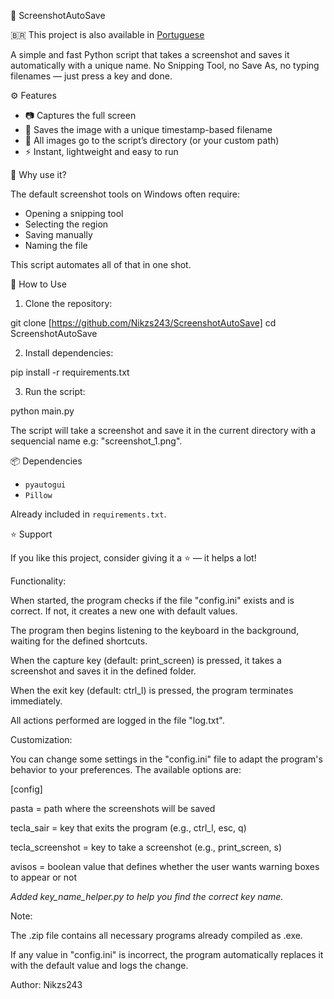 
📸 ScreenshotAutoSave

🇧🇷 This project is also available in [Portuguese](README.pt.md)

A simple and fast Python script that takes a screenshot and saves it automatically with a unique name. No Snipping Tool, no Save As, no typing filenames — just press a key and done.

⚙️ Features

- 📷 Captures the full screen
- 💾 Saves the image with a unique timestamp-based filename
- 📁 All images go to the script’s directory (or your custom path)
- ⚡ Instant, lightweight and easy to run


🧠 Why use it?

The default screenshot tools on Windows often require:
- Opening a snipping tool
- Selecting the region
- Saving manually
- Naming the file

This script automates all of that in one shot.


🚀 How to Use

1. Clone the repository:

git clone [https://github.com/Nikzs243/ScreenshotAutoSave]
cd ScreenshotAutoSave


2. Install dependencies:

pip install -r requirements.txt


3. Run the script:

python main.py


The script will take a screenshot and save it in the current directory with a sequencial name e.g: "screenshot_1.png".


📦 Dependencies

- `pyautogui`
- `Pillow`

Already included in `requirements.txt`.


⭐ Support

If you like this project, consider giving it a ⭐ — it helps a lot!

Functionality:

When started, the program checks if the file "config.ini" exists and is correct. If not, it creates a new one with default values.

The program then begins listening to the keyboard in the background, waiting for the defined shortcuts.

When the capture key (default: print_screen) is pressed, it takes a screenshot and saves it in the defined folder.

When the exit key (default: ctrl_l) is pressed, the program terminates immediately.

All actions performed are logged in the file "log.txt".

Customization:

You can change some settings in the "config.ini" file to adapt the program's behavior to your preferences. The available options are:

[config]

pasta = path where the screenshots will be saved

tecla_sair = key that exits the program (e.g., ctrl_l, esc, q)

tecla_screenshot = key to take a screenshot (e.g., print_screen, s)

avisos = boolean value that defines whether the user wants warning boxes to appear or not

*Added key_name_helper.py to help you find the correct key name.*

Note:

The .zip file contains all necessary programs already compiled as .exe.

If any value in "config.ini" is incorrect, the program automatically replaces it with the default value and logs the change.

Author: Nikzs243
